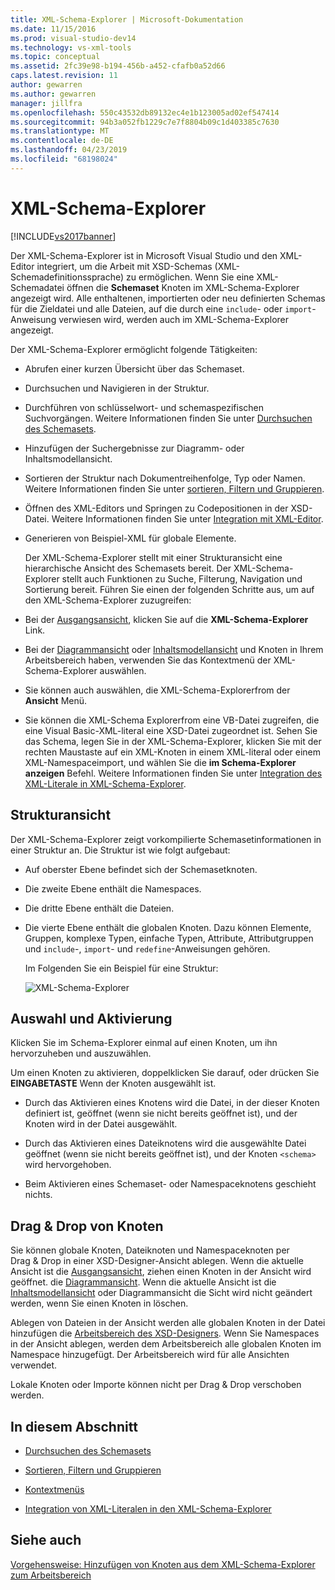 ```yaml
---
title: XML-Schema-Explorer | Microsoft-Dokumentation
ms.date: 11/15/2016
ms.prod: visual-studio-dev14
ms.technology: vs-xml-tools
ms.topic: conceptual
ms.assetid: 2fc39e98-b194-456b-a452-cfafb0a52d66
caps.latest.revision: 11
author: gewarren
ms.author: gewarren
manager: jillfra
ms.openlocfilehash: 550c43532db89132ec4e1b123005ad02ef547414
ms.sourcegitcommit: 94b3a052fb1229c7e7f8804b09c1d403385c7630
ms.translationtype: MT
ms.contentlocale: de-DE
ms.lasthandoff: 04/23/2019
ms.locfileid: "68198024"
---
```

# <a name="xml-schema-explorer"></a>XML-Schema-Explorer
[!INCLUDE[vs2017banner](../includes/vs2017banner.md)]

Der XML-Schema-Explorer ist in Microsoft Visual Studio und den XML-Editor integriert, um die Arbeit mit XSD-Schemas (XML-Schemadefinitionssprache) zu ermöglichen. Wenn Sie eine XML-Schemadatei öffnen die **Schemaset** Knoten im XML-Schema-Explorer angezeigt wird. Alle enthaltenen, importierten oder neu definierten Schemas für die Zieldatei und alle Dateien, auf die durch eine `include`- oder `import`-Anweisung verwiesen wird, werden auch im XML-Schema-Explorer angezeigt.  
  
 Der XML-Schema-Explorer ermöglicht folgende Tätigkeiten:  
  
- Abrufen einer kurzen Übersicht über das Schemaset.  
  
- Durchsuchen und Navigieren in der Struktur.  
  
- Durchführen von schlüsselwort- und schemaspezifischen Suchvorgängen. Weitere Informationen finden Sie unter [Durchsuchen des Schemasets](../xml-tools/searching-the-schema-set.md).  
  
- Hinzufügen der Suchergebnisse zur Diagramm- oder Inhaltsmodellansicht.  
  
- Sortieren der Struktur nach Dokumentreihenfolge, Typ oder Namen. Weitere Informationen finden Sie unter [sortieren, Filtern und Gruppieren](../xml-tools/sorting-filtering-and-grouping-xml-schema-explorer.md).  
  
- Öffnen des XML-Editors und Springen zu Codepositionen in der XSD-Datei. Weitere Informationen finden Sie unter [Integration mit XML-Editor](../xml-tools/integration-with-xml-editor.md).  
  
- Generieren von Beispiel-XML für globale Elemente.  
  
  Der XML-Schema-Explorer stellt mit einer Strukturansicht eine hierarchische Ansicht des Schemasets bereit. Der XML-Schema-Explorer stellt auch Funktionen zu Suche, Filterung, Navigation und Sortierung bereit. Führen Sie einen der folgenden Schritte aus, um auf den XML-Schema-Explorer zuzugreifen:  
  
- Bei der [Ausgangsansicht](../xml-tools/start-view.md), klicken Sie auf die **XML-Schema-Explorer** Link.  
  
- Bei der [Diagrammansicht](../xml-tools/graph-view.md) oder [Inhaltsmodellansicht](../xml-tools/content-model-view.md) und Knoten in Ihrem Arbeitsbereich haben, verwenden Sie das Kontextmenü der XML-Schema-Explorer auswählen.  
  
- Sie können auch auswählen, die XML-Schema-Explorerfrom der **Ansicht** Menü.  
  
- Sie können die XML-Schema Explorerfrom eine VB-Datei zugreifen, die eine Visual Basic-XML-literal eine XSD-Datei zugeordnet ist. Sehen Sie das Schema, legen Sie in der XML-Schema-Explorer, klicken Sie mit der rechten Maustaste auf ein XML-Knoten in einem XML-literal oder einem XML-Namespaceimport, und wählen Sie die **im Schema-Explorer anzeigen** Befehl. Weitere Informationen finden Sie unter [Integration des XML-Literale in XML-Schema-Explorer](../xml-tools/integration-of-xml-literals-with-xml-schema-explorer.md).  
  
## <a name="tree-view"></a>Strukturansicht  
 Der XML-Schema-Explorer zeigt vorkompilierte Schemasetinformationen in einer Struktur an. Die Struktur ist wie folgt aufgebaut:  
  
- Auf oberster Ebene befindet sich der Schemasetknoten.  
  
- Die zweite Ebene enthält die Namespaces.  
  
- Die dritte Ebene enthält die Dateien.  
  
- Die vierte Ebene enthält die globalen Knoten. Dazu können Elemente, Gruppen, komplexe Typen, einfache Typen, Attribute, Attributgruppen und `include`-, `import`- und `redefine`-Anweisungen gehören.  
  
  Im Folgenden Sie ein Beispiel für eine Struktur:  
  
  ![XML-Schema-Explorer](../xml-tools/media/xmlschemaexplorer.gif "XMLSchemaExplorer")  
  
## <a name="selection-and-activation"></a>Auswahl und Aktivierung  
 Klicken Sie im Schema-Explorer einmal auf einen Knoten, um ihn hervorzuheben und auszuwählen.  
  
 Um einen Knoten zu aktivieren, doppelklicken Sie darauf, oder drücken Sie **EINGABETASTE** Wenn der Knoten ausgewählt ist.  
  
- Durch das Aktivieren eines Knotens wird die Datei, in der dieser Knoten definiert ist, geöffnet (wenn sie nicht bereits geöffnet ist), und der Knoten wird in der Datei ausgewählt.  
  
- Durch das Aktivieren eines Dateiknotens wird die ausgewählte Datei geöffnet (wenn sie nicht bereits geöffnet ist), und der Knoten `<schema>` wird hervorgehoben.  
  
- Beim Aktivieren eines Schemaset- oder Namespaceknotens geschieht nichts.  
  
## <a name="draging-and-dropping-nodes"></a>Drag &amp; Drop von Knoten  
 Sie können globale Knoten, Dateiknoten und Namespaceknoten per Drag &amp; Drop in einer XSD-Designer-Ansicht ablegen. Wenn die aktuelle Ansicht ist die [Ausgangsansicht](../xml-tools/start-view.md), ziehen einen Knoten in der Ansicht wird geöffnet. die [Diagrammansicht](../xml-tools/graph-view.md). Wenn die aktuelle Ansicht ist die [Inhaltsmodellansicht](../xml-tools/content-model-view.md) oder Diagrammansicht die Sicht wird nicht geändert werden, wenn Sie einen Knoten in löschen.  
  
 Ablegen von Dateien in der Ansicht werden alle globalen Knoten in der Datei hinzufügen die [Arbeitsbereich des XSD-Designers](../xml-tools/xml-schema-designer-workspace.md). Wenn Sie Namespaces in der Ansicht ablegen, werden dem Arbeitsbereich alle globalen Knoten im Namespace hinzugefügt. Der Arbeitsbereich wird für alle Ansichten verwendet.  
  
 Lokale Knoten oder Importe können nicht per Drag &amp; Drop verschoben werden.  
  
## <a name="in-this-section"></a>In diesem Abschnitt  
  
- [Durchsuchen des Schemasets](../xml-tools/searching-the-schema-set.md)  
  
- [Sortieren, Filtern und Gruppieren](../xml-tools/sorting-filtering-and-grouping-xml-schema-explorer.md)  
  
- [Kontextmenüs](../xml-tools/context-menus-xml-schema-explorer.md)  
  
- [Integration von XML-Literalen in den XML-Schema-Explorer](../xml-tools/integration-of-xml-literals-with-xml-schema-explorer.md)  
  
## <a name="see-also"></a>Siehe auch  
 [Vorgehensweise: Hinzufügen von Knoten aus dem XML-Schema-Explorer zum Arbeitsbereich](../xml-tools/how-to-add-nodes-to-the-workspace-from-the-xml-schema-explorer.md)
